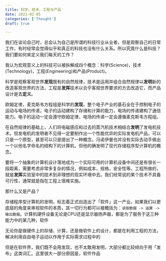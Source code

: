 ```yaml
---
title: 科学，技术，工程与产品
date: 2021-02-05
categories: ['Thought']
draft: true

---
```


我们在谈论自己时，总会认为自己是所谓的科技行业从业者，但是观察自己的日常工作，有时经常会觉得似乎和真正的科技也没有什么关系。所以究竟什么是科技？我们要如何来定义我们每天的工作？

我认为宏观意义上的科技可以被拆解成四个概念：科学(Science)，技术(Technology)，工程(Engineering)和产品(Product)。

科学是观察客观世界**发现**既有的自然规律，技术是运用并组合自然规律以**发明**新的改造客观世界的方法，工程是**发挥**技术以合乎客观世界要求的方去改造它，而产品设计是去**定义**。

欧姆定律，麦克斯韦方程组是科学的**发现**，整个电子产业的基石全在于控制电子的运动与电场的传递，电子的运动建构了存储和计算的能力，电场的传递建构了通信能力。电子的运动一定会遵守欧姆定律，电场的传递一定会遵循麦克斯韦方程组。

在自然规律的基础上，人们将电磁感应和过去的蒸汽机技术相结合**发明**了发电机技术。但发电机的发明者不见得一定要制作出一个性能优异的实际发电机产品，可以只是一个原型，甚至可以只是提出了一种概念。冯诺伊曼也并没有实际去动手做出一个以他名字命名的结构下的计算机，但他的确发明了现代存储程序型计算机的概念。

要将一个抽象的计算机设计落地成为一个实际可用的计算机设备中间还是有很长一段距离，需要考虑非常多复杂的情况，例如成本，规格，安全性等。工程所做的，就是**发挥**实验室中的技术到非理想的现实环境中去。我们经常说的某个技术不具备可行性，通常就是指在工程上很难实施。

那什么又是产品？

存储程序型计算机的发明，标志着正式创造出了「软件」这一产业。如果我们以更底层的角度来审视软件的本质，其一切行为都可以被概括为：``读取数据 -> 运算 -> 输出数据``。计算机硬件设备无论是CPU还是显示器扬声器，都是为了服务于这三种能力中的某几种，软件



无论你是做硬件上的存储、计算，还是做软件上的设计，都是在利用工程的方法，解决利用自由电子运动以作用于实际需求过程中的

但是在软件界，我们既不会用发现，也不太敢用发明，大部分都比较倾向于用「发布」这类词汇。这里很大一部分原因是，软件作品
